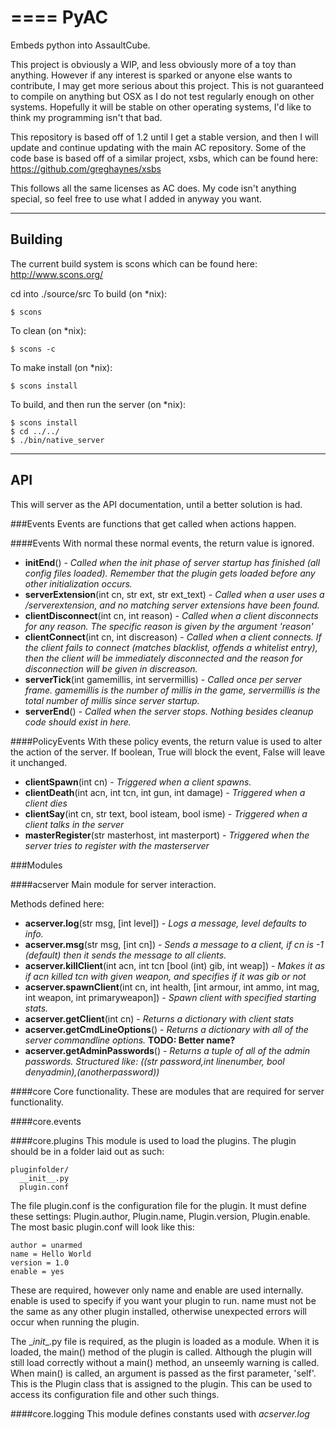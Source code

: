====
PyAC
====

Embeds python into AssaultCube.


  This project is obviously a WIP, and less obviously more of a toy than
anything. However if any interest is sparked or anyone else wants to
contribute, I may get more serious about this project. This is not
guaranteed to compile on anything but OSX as I do not test regularly enough on other systems. Hopefully it will be stable on other operating systems, I'd like to think my programming isn't that bad.

  This repository is based off of 1.2 until I get a stable version, and then I will update and continue updating with the main AC repository. Some of the code base is based off of a similar project, xsbs, which can be found here: https://github.com/greghaynes/xsbs

  This follows all the same licenses as AC does. My code isn't anything
special, so feel free to use what I added in anyway you want.

--------
Building
--------

The current build system is scons which can be found here: http://www.scons.org/

cd into ./source/src
To build (on *nix):

	$ scons

To clean (on *nix):

	$ scons -c

To make install (on *nix):

	$ scons install

To build, and then run the server (on *nix):

	$ scons install
	$ cd ../../
	$ ./bin/native_server


---
API
---

This will server as the API documentation, until a better solution is had.

###Events
Events are functions that get called when actions happen.

####Events
With normal these normal events, the return value is ignored.

* **initEnd**() - *Called when the init phase of server startup has finished (all config files loaded). Remember that the plugin gets loaded before any other initialization occurs.*
* **serverExtension**(int cn, str ext, str ext_text) - *Called when a user uses a /serverextension, and no matching server extensions have been found.*
* **clientDisconnect**(int cn, int reason) - *Called when a client disconnects for any reason. The specific reason is given by the argument 'reason'*
* **clientConnect**(int cn, int discreason) - *Called when a client connects. If the client fails to connect (matches blacklist, offends a whitelist entry), then the client will be immediately disconnected and the reason for disconnection will be given in discreason.*
* **serverTick**(int gamemillis, int servermillis) - *Called once per server frame. gamemillis is the number of millis in the game, servermillis is the total number of millis since server startup.*
* **serverEnd**() - *Called when the server stops. Nothing besides cleanup code should exist in here.*

####PolicyEvents
With these policy events, the return value is used to alter the action of the server. If boolean, True will block the event, False will leave it unchanged.

* **clientSpawn**(int cn) - *Triggered when a client spawns.*
* **clientDeath**(int acn, int tcn, int gun, int damage) - *Triggered when a client dies*
* **clientSay**(int cn, str text, bool isteam, bool isme) - *Triggered when a client talks in the server*
* **masterRegister**(str masterhost, int masterport) - *Triggered when the server tries to register with the masterserver*

###Modules

####acserver
Main module for server interaction.

Methods defined here:

* **acserver.log**(str msg, [int level]) - *Logs a message, level defaults to info.*
* **acserver.msg**(str msg, [int cn]) - *Sends a message to a client, if cn is -1 (default) then it sends the message to all clients.*
* **acserver.killClient**(int acn, int tcn [bool (int) gib, int weap]) - *Makes it as if acn killed tcn with given weapon, and specifies if it was gib or not*
* **acserver.spawnClient**(int cn, int health, [int armour, int ammo, int mag, int weapon, int primaryweapon]) - *Spawn client with specified starting stats.*
* **acserver.getClient**(int cn) - *Returns a dictionary with client stats*
* **acserver.getCmdLineOptions**() - *Returns a dictionary with all of the server commandline options.* **TODO: Better name?**
* **acserver.getAdminPasswords**() - *Returns a tuple of all of the admin passwords. Structured like: ((str password,int linenumber, bool denyadmin),(anotherpassword))*

####core
Core functionality. These are modules that are required for server functionality.

####core.events

####core.plugins
This module is used to load the plugins. The plugin should be in a folder laid out as such:

    pluginfolder/
      __init__.py
      plugin.conf

The file plugin.conf is the configuration file for the plugin. It must define these settings: Plugin.author, Plugin.name, Plugin.version, Plugin.enable. The most basic plugin.conf will look like this:

	author = unarmed
	name = Hello World
	version = 1.0
	enable = yes

These are required, however only name and enable are used internally. enable is used to specify if you want your plugin to run. name must not be the same as any other plugin installed, otherwise unexpected errors will occur when running the plugin.

The \__init__.py file is required, as the plugin is loaded as a module. When it is loaded, the main() method of the plugin is called. Although the plugin will still load correctly without a main() method, an unseemly warning is called. When main() is called, an argument is passed as the first parameter, 'self'. This is the Plugin class that is assigned to the plugin. This can be used to access its configuration file and other such things.

####core.logging
This module defines constants used with *acserver.log*